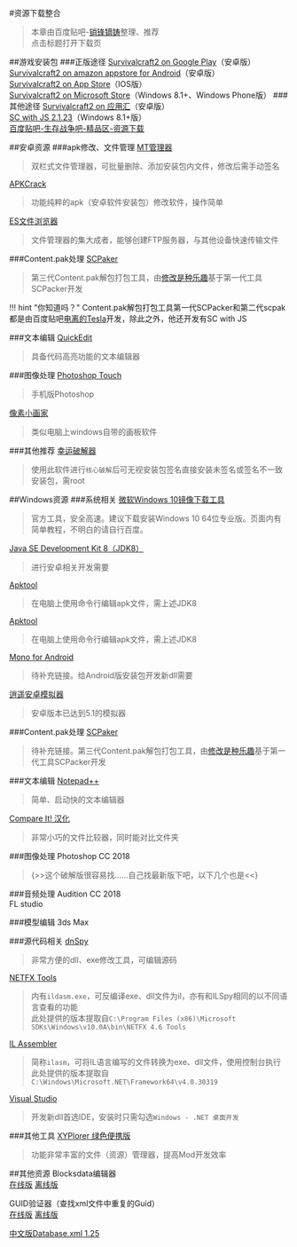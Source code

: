 #资源下载整合
>本章由百度贴吧-<a href="http://tieba.baidu.com/home/main/?un=销锋镝铸" target="_blank">销锋镝铸</a>整理、推荐  
点击标题打开下载页

##游戏安装包
###正版途径
<a href="http://play.google.com/store/apps/details?id=com.candyrufusgames.survivalcraft2" target="_blank">Survivalcraft2 on Google Play</a>（安卓版）  
<a href="https://www.amazon.com/Candy-Rufus-Games-Survivalcraft-2/dp/B01N6GTF7M" target="_blank">Survivalcraft2 on amazon appstore for Android</a>（安卓版）  
<a href="https://itunes.apple.com/us/app/survivalcraft-2/id1185580782" target="_blank">Survivalcraft2 on App Store</a>（IOS版）  
<a href="https://www.microsoft.com/zh-cn/store/p/survivalcraft-2/9phc48p58nb2" target="_blank">Survivalcraft2 on Microsoft Store</a>（Windows 8.1+、Windows Phone版）
###其他途径
<a href="http://m.appchina.com/app/com.candyrufusgames.survivalcraft2" target="_blank">Survivalcraft2 on 应用汇</a>（安卓版）  
<a href="https://tieba.baidu.com/p/5201426501" target="_blank">SC with JS 2.1.23</a>（Windows 8.1+版）  
<a href="http://tieba.baidu.com/f?kw=%E7%94%9F%E5%AD%98%E6%88%98%E4%BA%89&ie=utf-8&tab=good&cid=7" target="_blank">百度贴吧-生存战争吧-精品区-资源下载</a>

##安卓资源
###apk修改、文件管理
<a href="http://m.appchina.com/app/bin.mt.plus" target="_blank">MT管理器</a>
>双栏式文件管理器，可批量删除、添加安装包内文件，修改后需手动签名

<a href="http://m.appchina.com/app/zhao.apkcrack" target="_blank">APKCrack</a>
>功能纯粹的apk（安卓软件安装包）修改软件，操作简单

<a href="http://m.appchina.com/app/com.estrongs.android.pop" target="_blank">ES文件浏览器</a>
>文件管理器的集大成者，能够创建FTP服务器，与其他设备快速传输文件

###Content.pak处理
<a href="https://pan.baidu.com/s/1i53WHyH" target="_blank">SCPaker</a>
>第三代Content.pak解包打包工具，由<a href="http://tieba.baidu.com/home/main/?un=修改是种乐趣" target="_blank">修改是种乐趣</a>基于第一代工具SCPacker开发

!!! hint "你知道吗？"
    Content.pak解包打包工具第一代SCPacker和第二代scpak都是由百度贴吧<a href="http://tieba.baidu.com/home/main/?un=%E7%94%B5%E7%A6%BB%E7%9A%84Tesla&ie=utf-8" target="_blank">电离的Tesla</a>开发，除此之外，他还开发有SC with JS

###文本编辑
<a href="http://m.appchina.com/app/com.rhmsoft.edit" target="_blank">QuickEdit</a>
>具备代码高亮功能的文本编辑器

###图像处理
<a href="http://m.appchina.com/app/air.com.adobe.pstouch" target="_blank">Photoshop Touch</a>
>手机版Photoshop

<a href="http://m.appchina.com/app/com.nullium.isopix.pro" target="_blank">像素小画家</a>
>类似电脑上windows自带的画板软件

###其他推荐
<a href="http://soft.shouji.com.cn/down/27921.html" target="_blank">幸运破解器</a>
>使用此软件进行`核心破解`后可无视安装包签名直接安装未签名或签名不一致安装包，需root

##Windows资源
###系统相关
<a href="https://www.microsoft.com/zh-cn/software-download/windows10/" target="_blank">微软Windows 10镜像下载工具</a>
>官方工具，安全高速。建议下载安装Windows 10 64位专业版。页面内有简单教程，不明白的请自行百度。

<a href="http://www.oracle.com/technetwork/java/javase/downloads/jdk8-downloads-2133151.html" target="_blank">Java SE Development Kit 8（JDK8）</a>
>进行安卓相关开发需要

<a href="https://ibotpeaches.github.io/Apktool/" target="_blank">Apktool</a>
>在电脑上使用命令行编辑apk文件，需上述JDK8

<a href="https://ibotpeaches.github.io/Apktool/" target="_blank">Apktool</a>
>在电脑上使用命令行编辑apk文件，需上述JDK8

<a href="" target="_blank">Mono for Android</a>
>待补充链接。给Android版安装包开发新dll需要

<a href="https://www.xyaz.cn/" target="_blank">逍遥安卓模拟器</a>
>安卓版本已达到5.1的模拟器

###Content.pak处理
<a href="https://pan.baidu.com/s/1i53WHyH" target="_blank">SCPaker</a>
>待补充链接。第三代Content.pak解包打包工具，由<a href="http://tieba.baidu.com/home/main/?un=修改是种乐趣" target="_blank">修改是种乐趣</a>基于第一代工具SCPacker开发

###文本编辑
<a href="https://notepad-plus-plus.org/download/" target="_blank">Notepad++</a>
>简单、启动快的文本编辑器

<a href="http://www.hanzify.org/software/5572.html" target="_blank">Compare It! 汉化</a>
>非常小巧的文件比较器，同时能对比文件夹

###图像处理
Photoshop CC 2018
>{>>这个破解版很容易找……自己找最新版下吧，以下几个也是<<}

###音频处理
Audition CC 2018  
FL studio

###模型编辑
3ds Max

###源代码相关
<a href="https://github.com/0xd4d/dnSpy/releases" target="_blank">dnSpy</a>
>非常方便的dll、exe修改工具，可编辑源码

<a href="http://pan.baidu.com/share/link?shareid=1721790542&uk=2788149454" target="_blank">NETFX Tools</a>
>内有`ildasm.exe`，可反编译exe、dll文件为il，亦有和ILSpy相同的以不同语言查看的功能  
此处提供的版本提取自`C:\Program Files (x86)\Microsoft SDKs\Windows\v10.0A\bin\NETFX 4.6 Tools`

<a href="http://pan.baidu.com/share/link?shareid=1716294067&uk=2788149454" target="_blank">IL Assembler</a>
>简称`ilasm`，可将IL语言编写的文件转换为exe、dll文件，使用控制台执行  
此处提供的版本提取自`C:\Windows\Microsoft.NET\Framework64\v4.0.30319`

<a href="https://www.visualstudio.com/zh-hans/vs/" target="_blank">Visual Studio</a>
>开发新dll首选IDE，安装时只需勾选`Windows - .NET 桌面开发`

###其他工具
<a href="https://www.appcgn.com/xyplorer-pro.html" target="_blank">XYPlorer 绿色便携版</a>
>功能非常丰富的文件（资源）管理器，提高Mod开发效率

##其他资源
Blocksdata编辑器  
<a href="https://xiaofengdizhu.github.io/SurvivalcraftBlocksdataEditor/" target="_blank">在线版</a> <a href="https://github.com/XiaofengdiZhu/SurvivalcraftBlocksdataEditor/archive/master.zip" target="_blank">离线版</a>
  
GUID验证器（查找xml文件中重复的Guid）   
<a href="https://xiaofengdizhu.github.io/guid_duplicate_checking/" target="_blank">在线版</a> <a href="https://github.com/XiaofengdiZhu/guid_duplicate_checking/archive/master.zip" target="_blank">离线版</a>
  
  <a href="http://pan.baidu.com/share/link?shareid=2218194687&uk=2788149454" target="_blank">中文版Database.xml 1.25</a>